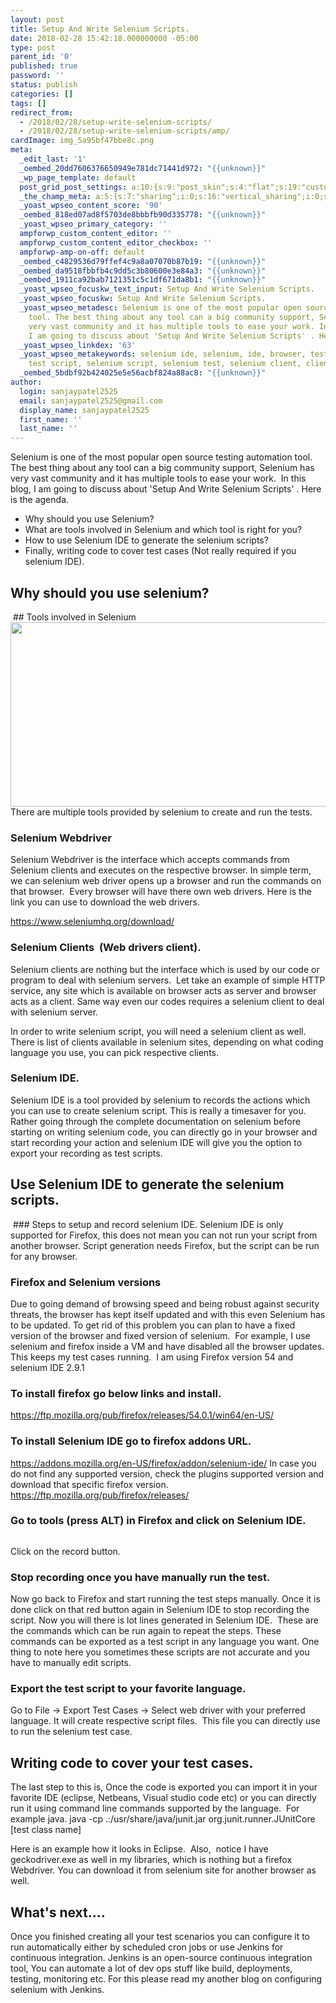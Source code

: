 ```yaml
---
layout: post
title: Setup And Write Selenium Scripts.
date: 2018-02-28 15:42:18.000000000 -05:00
type: post
parent_id: '0'
published: true
password: ''
status: publish
categories: []
tags: []
redirect_from:
  - /2018/02/28/setup-write-selenium-scripts/
  - /2018/02/28/setup-write-selenium-scripts/amp/
cardImage: img_5a95bf47bbe8c.png
meta:
  _edit_last: '1'
  _oembed_20dd7606376650949e781dc71441d972: "{{unknown}}"
  _wp_page_template: default
  post_grid_post_settings: a:10:{s:9:"post_skin";s:4:"flat";s:19:"custom_thumb_source";s:91:"http://abyte.stream/wp-content/plugins/post-grid/assets/frontend/css/images/placeholder.png";s:17:"font_awesome_icon";s:0:"";s:23:"font_awesome_icon_color";s:7:"#737272";s:22:"font_awesome_icon_size";s:4:"50px";s:17:"custom_youtube_id";s:0:"";s:15:"custom_vimeo_id";s:0:"";s:21:"custom_dailymotion_id";s:0:"";s:14:"custom_mp3_url";s:0:"";s:20:"custom_soundcloud_id";s:0:"";}
  _the_champ_meta: a:5:{s:7:"sharing";i:0;s:16:"vertical_sharing";i:0;s:7:"counter";i:0;s:16:"vertical_counter";i:0;s:11:"fb_comments";i:0;}
  _yoast_wpseo_content_score: '90'
  _oembed_818ed07ad8f5703de8bbbfb90d335778: "{{unknown}}"
  _yoast_wpseo_primary_category: ''
  ampforwp_custom_content_editor: ''
  ampforwp_custom_content_editor_checkbox: ''
  ampforwp-amp-on-off: default
  _oembed_c4829536d79ffef4c9a8a07070b87b19: "{{unknown}}"
  _oembed_da9518fbbfb4c9dd5c3b80600e3e84a3: "{{unknown}}"
  _oembed_1911ca92bab7121351c5c1df671da8b1: "{{unknown}}"
  _yoast_wpseo_focuskw_text_input: Setup And Write Selenium Scripts.
  _yoast_wpseo_focuskw: Setup And Write Selenium Scripts.
  _yoast_wpseo_metadesc: Selenium is one of the most popular open source testing automation
    tool. The best thing about any tool can a big community support, Selenium has
    very vast community and it has multiple tools to ease your work. In this blog,
    I am going to discuss about 'Setup And Write Selenium Scripts' . Here is the agenda.
  _yoast_wpseo_linkdex: '63'
  _yoast_wpseo_metakeywords: selenium ide, selenium, ide, browser, test, selenium
    test script, selenium script, selenium test, selenium client, client
  _oembed_5bdbf92b424025e5e56acbf824a88ac8: "{{unknown}}"
author:
  login: sanjaypatel2525
  email: sanjaypatel2525@gmail.com
  display_name: sanjaypatel2525
  first_name: ''
  last_name: ''
---
```

Selenium is one of the most popular open source testing automation tool. The best thing about any tool can a big community support, Selenium has very vast community and it has multiple tools to ease your work.  In this blog, I am going to discuss about 'Setup And Write Selenium Scripts' . Here is the agenda.

* Why should you use Selenium?
* What are tools involved in Selenium and which tool is right for you?
* How to use Selenium IDE to generate the selenium scripts?
* Finally, writing code to cover test cases (Not really required if you selenium IDE).

## Why should you use selenium?
<img class="alignnone size-full wp-image-216" src="{{ site.baseurl }}/assets/img_5a95bf47bbe8c.png" alt="" />
## Tools involved in Selenium
 <img class="alignnone wp-image-223 size-full" src="{{ site.baseurl }}/assets/untitle-1.jpeg" alt="" width="799" height="295" />
There are multiple tools provided by selenium to create and run the tests.


### Selenium Webdriver
Selenium Webdriver is the interface which accepts commands from Selenium clients and executes on the respective browser. In simple term, we can selenium web driver opens up a browser and run the commands on that browser.  Every browser will have there own web drivers. Here is the link you can use to download the web drivers.

<a href="https://www.seleniumhq.org/download/" rel="nofollow">https://www.seleniumhq.org/download/</a>
<img class="alignnone size-full wp-image-225" src="{{ site.baseurl }}/assets/img_5a95c8cd481a4.png" alt="" />


### Selenium Clients  (Web drivers client).
Selenium clients are nothing but the interface which is used by our code or program to deal with selenium servers.  Let take an example of simple HTTP service, any site which is available on browser acts as server and browser acts as a client. Same way even our codes requires a selenium client to deal with selenium server.

In order to write selenium script, you will need a selenium client as well.  There is list of clients available in selenium sites, depending on what coding language you use, you can pick respective clients.
<img class="alignnone size-full wp-image-226" src="{{ site.baseurl }}/assets/img_5a95c8e884a09.png" alt="" />


### Selenium IDE.
Selenium IDE is a tool provided by selenium to records the actions which you can use to create selenium script. This is really a timesaver for you. Rather going through the complete documentation on selenium before starting on writing selenium code, you can directly go in your browser and start recording your action and selenium IDE will give you the option to export your recording as test scripts.

## Use Selenium IDE to generate the selenium scripts.
<img class="alignnone size-full wp-image-224" src="{{ site.baseurl }}/assets/img_5a95c4f1000f7.png" alt="" />
### Steps to setup and record selenium IDE.
Selenium IDE is only supported for Firefox, this does not mean you can not run your script from another browser. Script generation needs Firefox, but the script can be run for any browser.


### Firefox and Selenium versions
Due to going demand of browsing speed and being robust against security threats, the browser has kept itself updated and with this even Selenium has to be updated. To get rid of this problem you can plan to have a fixed version of the browser and fixed version of selenium.  For example, I use selenium and firefox inside a VM and have disabled all the browser updates. This keeps my test cases running.  I am using Firefox version 54 and selenium IDE 2.9.1

### To install firefox go below links and install.
https://ftp.mozilla.org/pub/firefox/releases/54.0.1/win64/en-US/

### To install Selenium IDE go to firefox addons URL.
https://addons.mozilla.org/en-US/firefox/addon/selenium-ide/
In case you do not find any supported version, check the plugins supported version and download that specific firefox version.
https://ftp.mozilla.org/pub/firefox/releases/

### Go to tools (press ALT) in Firefox and click on Selenium IDE.
<img class="alignnone size-full wp-image-230" src="{{ site.baseurl }}/assets/img_5a95d43ac87e4.png" alt="" />

Click on the record button.
<img class="alignnone size-full wp-image-231" src="{{ site.baseurl }}/assets/img_5a95d4ebf175b.png" alt="" />


### Stop recording once you have manually run the test.
Now go back to Firefox and start running the test steps manually. Once it is done click on that red button again in Selenium IDE to stop recording the script. Now you will there is lot lines generated in Selenium IDE.  These are the commands which can be run again to repeat the steps. These commands can be exported as a test script in any language you want.
One thing to note here you sometimes these scripts are not accurate and you have to manually edit scripts.

### Export the test script to your favorite language.
Go to File -> Export Test Cases -> Select web driver with your preferred language.
It will create respective script files.  This file you can directly use to run the selenium test case.
<img class="alignnone size-full wp-image-232" src="{{ site.baseurl }}/assets/img_5a96c382f2aeb.png" alt="" />
## Writing code to cover your test cases.
The last step to this is, Once the code is exported you can import it in your favorite IDE (eclipse, Netbeans, Visual studio code etc) or you can directly run it using command line commands supported by the language.  For example java.
java -cp .:/usr/share/java/junit.jar org.junit.runner.JUnitCore [test class name]

Here is an example how it looks in Eclipse.  Also,  notice I have geckodriver.exe as well in my libraries, which is nothing but a firefox Webdriver. You can download it from selenium site for another browser as well.
<img class="alignnone size-full wp-image-234" src="{{ site.baseurl }}/assets/img_5a96c7cd0484a.png" alt="" />


## What's next....
Once you finished creating all your test scenarios you can configure it to run automatically either by scheduled cron jobs or use Jenkins for continuous integration.
Jenkins is an open-source continuous integration tool, You can automate a lot of dev ops stuff like build, deployments, testing, monitoring etc. For this please read my another blog on configuring selenium with Jenkins.
